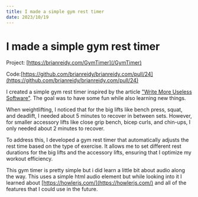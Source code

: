 ```yaml
---
title: I made a simple gym rest timer
date: 2023/10/19
---
```


# I made a simple gym rest timer

Project: [https://brianreidy.com/GymTimer](/GymTimer)

Code:[https://github.com/brianreidy/brianreidy.com/pull/24](https://github.com/brianreidy/brianreidy.com/pull/24)

I created a simple gym rest timer inspired by the article ["Write More Useless Software"](https://ntietz.com/blog/write-more-useless-software/). The goal was to have some fun while also learning new things.

When weightlifting, I noticed that for the big lifts like bench press, squat, and deadlift, I needed about 5 minutes to recover in between sets. However, for smaller accessory lifts like close grip bench, bicep curls, and chin-ups, I only needed about 2 minutes to recover.

To address this, I developed a gym rest timer that automatically adjusts the rest time based on the type of exercise. It allows me to set different rest durations for the big lifts and the accessory lifts, ensuring that I optimize my workout efficiency.

This gym timer is pretty simple but i did learn a little bit about audio along the way. This uses a simple html audio element but while looking into it I learned about [https://howlerjs.com/](https://howlerjs.com/) and all of the features that I could use in the future.
